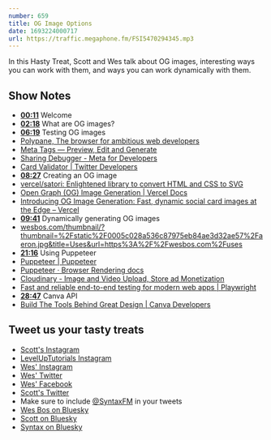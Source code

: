 ```yaml
---
number: 659
title: OG Image Options
date: 1693224000717
url: https://traffic.megaphone.fm/FSI5470294345.mp3
---
```


In this Hasty Treat, Scott and Wes talk about OG images, interesting ways you can work with them, and ways you can work dynamically with them.

## Show Notes

- **[00:11](#t=00:11)** Welcome
- **[02:18](#t=02:18)** What are OG images?
- **[06:19](#t=06:19)** Testing OG images
- [Polypane, The browser for ambitious web developers](https://polypane.app/)
- [Meta Tags — Preview, Edit and Generate](https://metatags.io/)
- [Sharing Debugger - Meta for Developers](https://developers.facebook.com/tools/debug/)
- [Card Validator | Twitter Developers](https://cards-dev.twitter.com/validator)
- **[08:27](#t=08:27)** Creating an OG image
- [vercel/satori: Enlightened library to convert HTML and CSS to SVG](https://github.com/vercel/satori)
- [Open Graph (OG) Image Generation | Vercel Docs](https://vercel.com/docs/concepts/functions/edge-functions/og-image-generation)
- [Introducing OG Image Generation: Fast, dynamic social card images at the Edge – Vercel](https://vercel.com/blog/introducing-vercel-og-image-generation-fast-dynamic-social-card-images)
- **[09:41](#t=09:41)** Dynamically generating OG images
- [wesbos.com/thumbnail/?thumbnail=%2Fstatic%2F0005c028a536c87975eb84ae3d32ae57%2Faeron.jpg&title=Uses&url=https%3A%2F%2Fwesbos.com%2Fuses](https://wesbos.com/thumbnail?thumbnail=/static/0005c028a536c87975eb84ae3d32ae57/aeron.jpg&title=Uses&url=https://wesbos.com/uses)
- **[21:16](#t=21:16)** Using Puppeteer
- [Puppeteer | Puppeteer](https://pptr.dev/)
- [Puppeteer · Browser Rendering docs](https://developers.cloudflare.com/browser-rendering/platform/puppeteer/)
- [Cloudinary - Image and Video Upload, Store ad Monetization](https://cloudinary.com/ip/gr-sea-gg-brand-home-base?campaignid=18164753405&adgroupid=144188713167&keyword=cloudinary&device=c&matchtype=e&adposition=&gad=1)
- [Fast and reliable end-to-end testing for modern web apps | Playwright](https://playwright.dev/)
- **[28:47](#t=28:47)** Canva API
- [Build The Tools Behind Great Design | Canva Developers](https://www.canva.com/developers/)

## Tweet us your tasty treats

- [Scott's Instagram](https://www.instagram.com/stolinski/)
- [LevelUpTutorials Instagram](https://www.instagram.com/LevelUpTutorials/)
- [Wes' Instagram](https://www.instagram.com/wesbos/)
- [Wes' Twitter](https://twitter.com/wesbos)
- [Wes' Facebook](https://www.facebook.com/wesbos.developer)
- [Scott's Twitter](https://twitter.com/stolinski)
- Make sure to include [@SyntaxFM](https://twitter.com/SyntaxFM) in your tweets
- [Wes Bos on Bluesky](https://bsky.app/profile/wesbos.com)
- [Scott on Bluesky](https://bsky.app/profile/tolin.ski)
- [Syntax on Bluesky](https://bsky.app/profile/syntax.fm)
